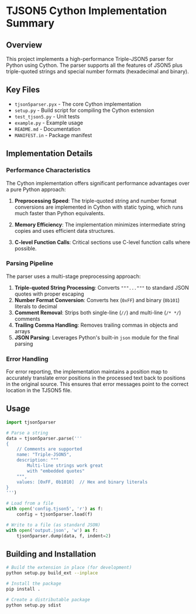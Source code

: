 # TJSON5 Cython Implementation Summary

## Overview

This project implements a high-performance Triple-JSON5 parser for Python using Cython. The parser supports all the features of JSON5 plus triple-quoted strings and special number formats (hexadecimal and binary).

## Key Files

- `tjson5parser.pyx` - The core Cython implementation
- `setup.py` - Build script for compiling the Cython extension
- `test_tjson5.py` - Unit tests
- `example.py` - Example usage
- `README.md` - Documentation
- `MANIFEST.in` - Package manifest

## Implementation Details

### Performance Characteristics

The Cython implementation offers significant performance advantages over a pure Python approach:

1. **Preprocessing Speed**: The triple-quoted string and number format conversions are implemented in Cython with static typing, which runs much faster than Python equivalents.

2. **Memory Efficiency**: The implementation minimizes intermediate string copies and uses efficient data structures.

3. **C-level Function Calls**: Critical sections use C-level function calls where possible.

### Parsing Pipeline

The parser uses a multi-stage preprocessing approach:

1. **Triple-quoted String Processing**: Converts `"""..."""` to standard JSON quotes with proper escaping
2. **Number Format Conversion**: Converts hex (`0xFF`) and binary (`0b101`) literals to decimal
3. **Comment Removal**: Strips both single-line (`//`) and multi-line (`/* */`) comments
4. **Trailing Comma Handling**: Removes trailing commas in objects and arrays
5. **JSON Parsing**: Leverages Python's built-in `json` module for the final parsing

### Error Handling

For error reporting, the implementation maintains a position map to accurately translate error positions in the processed text back to positions in the original source. This ensures that error messages point to the correct location in the TJSON5 file.

## Usage

```python
import tjson5parser

# Parse a string
data = tjson5parser.parse('''
{
    // Comments are supported
    name: "Triple-JSON5",
    description: """
        Multi-line strings work great
        with "embedded quotes"
    """,
    values: [0xFF, 0b1010]  // Hex and binary literals
}
''')

# Load from a file
with open('config.tjson5', 'r') as f:
    config = tjson5parser.load(f)

# Write to a file (as standard JSON)
with open('output.json', 'w') as f:
    tjson5parser.dump(data, f, indent=2)
```

## Building and Installation

```bash
# Build the extension in place (for development)
python setup.py build_ext --inplace

# Install the package
pip install .

# Create a distributable package
python setup.py sdist
```